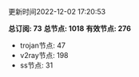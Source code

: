 更新时间2022-12-02 17:20:53

**总订阅: 73**
**总节点: 1018**
**有效节点: 276**
- trojan节点: 47
- v2ray节点: 198
- ss节点: 31
